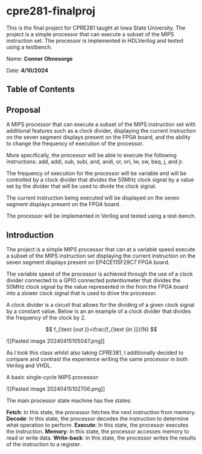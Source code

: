 # cpre281-finalproj

This is the final project for CPRE281 taught at Iowa State University. 
The project is a simple processor that can execute a subset of the MIPS instruction set.
The processor is implemented in HDLVerilog and tested using a testbench.

Name: **Conner Ohnesorge**

Date: **4/10/2024**

## Table of Contents

## Proposal

A MIPS processor that can execute a subset of the MIPS instruction set with additional features such as a clock divider, displaying the current instruction on the seven segment displays present on the FPGA board, and the ability to change the frequency of execution of the processor.

More specifically, the processor will be able to execute the following instructions: add, addi, sub, subi, and, andi, or, ori, lw, sw, beq, j, and jr. 

The frequency of execution for the processor will be variable and will be controlled by a clock divider that divides the 50MHz clock signal by a value set by the divider that will be used to divide the clock signal.

The current instruction being executed will be displayed on the seven segment displays present on the FPGA board.

The processor will be implemented in Verilog and tested using a test-bench.

## Introduction

The project is a simple MIPS processor that can at a variable speed execute a subset of the MIPS instruction set displaying the current instruction on the seven segment displays present on EP4CE115F29C7 FPGA board.

The variable speed of the processor is achieved through the use of a clock divider connected to a GPIO connected potentiometer that divides the 50MHz clock signal by the value represented in the from the FPGA board into a slower clock signal that is used to drive the processor.

A clock divider is a circuit that allows for the dividing of a given clock signal by a constant value. Below is an an example of a clock divider that divides the frequency of the clock by 2.

$$
f_{\text {out }}=\frac{f_{\text {in }}}{N}
$$

![[Pasted image 20240415105047.png]]

As I took this class whilst also taking CPRE381, I additionally decided to compare and contrast the experience writing the same processor in both Verilog and VHDL.

A basic single-cycle MIPS processor:

![[Pasted image 20240415102706.png]]

The main processor state machine has five states:

**Fetch**: In this state, the processor fetches the next instruction from memory.
**Decode**: In this state, the processor decodes the instruction to determine what operation to perform.
**Execute**: In this state, the processor executes the instruction.
**Memory**: In this state, the processor accesses memory to read or write data.
**Write-back**: In this state, the processor writes the results of the instruction to a register.


